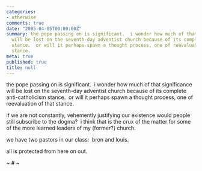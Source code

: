 ```yaml
---
categories:
- otherwise
comments: true
date: "2005-04-05T00:00:00Z"
summary: the pope passing on is significant.  i wonder how much of that significance
  will be lost on the seventh-day adventist church because of its complete anti-catholicism
  stance.  or will it perhaps spawn a thought process, one of reevaluation of that
  stance. 
meta: true
published: true
title: null
---
```


the pope passing on is significant.  i wonder how much of that significance will be lost on the seventh-day adventist church because of its complete anti-catholicism stance.  or will it perhaps spawn a thought process, one of reevaluation of that stance.  

if we are not constantly, vehemently justifying our existence would people still subscribe to the dogma?  i think that is the crux of the matter for some of the more learned leaders of my (former?) church. 

we have two pastors in our class:  bron and louis.

all is protected from here on out. 

~ # ~